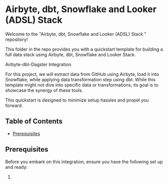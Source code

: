 # Airbyte, dbt, Snowflake and Looker (ADSL) Stack 

Welcome to the "Airbyte, dbt, Snowflake and Looker (ADSL) Stack " repository! 

This folder in the repo provides you with a quickstart template for building a full data stack using Airbyte, dbt, Snowflake and Looker Stack.

Airbyte-dbt-Dagster Integration

For this project, we will extract data from GitHub using Airbyte, load it into Snowflake, while applying data transformation step using dbt. While this template might not dive into specific data or transformations, its goal is to showcase the synergy of these tools.

This quickstart is designed to minimize setup hassles and propel you forward.

## Table of Contents

- [Prerequisites](#prerequisites)

## Prerequisites

Before you embark on this integration, ensure you have the following set up and ready:

1.
